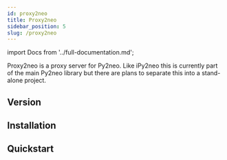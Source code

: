 ```yaml
---
id: proxy2neo
title: Proxy2neo
sidebar_position: 5
slug: /proxy2neo
---
```

import Docs from '../full-documentation.md';

<Docs />
 Proxy2neo is a proxy server for Py2neo. Like iPy2neo this is currently part of the main Py2neo library but there are plans to separate this into a stand-alone project.
 
## Version

## Installation

## Quickstart